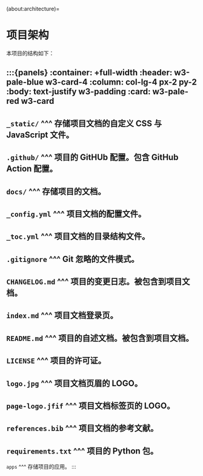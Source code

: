 (about:architecture)=
# 项目架构

本项目的结构如下：

:::{panels}
:container: +full-width
:header: w3-pale-blue w3-card-4 
:column: col-lg-4 px-2 py-2
:body: text-justify w3-padding
:card: w3-pale-red w3-card
---
`_static/`
^^^
存储**项目文档**的自定义 CSS 与 JavaScript 文件。
---
`.github/`
^^^
项目的 GitHUb 配置。包含 GitHub Action 配置。
---
`docs/`
^^^
存储项目的文档。
---
`_config.yml`
^^^
**项目文档**的配置文件。
---
`_toc.yml`
^^^
**项目文档**的目录结构文件。
---
`.gitignore`
^^^
Git 忽略的文件模式。
---
`CHANGELOG.md`
^^^
项目的变更日志。被包含到**项目文档**。
---
`index.md`
^^^
**项目文档**登录页。
---
`README.md`
^^^
项目的自述文档。被包含到**项目文档**。
---
`LICENSE`
^^^
项目的许可证。
---
`logo.jpg`
^^^
**项目文档**页眉的 LOGO。
---
`page-logo.jfif`
^^^
**项目文档**标签页的 LOGO。
---
`references.bib`
^^^
**项目文档**的参考文献。
---
`requirements.txt`
^^^
项目的 Python 包。
---
`apps`
^^^
存储项目的应用。
:::
